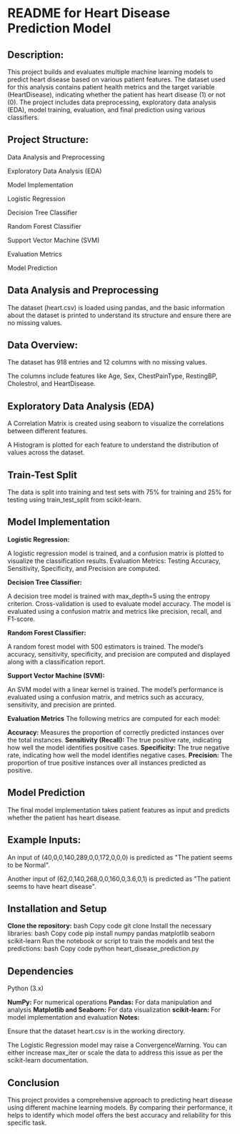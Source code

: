 # README for Heart Disease Prediction Model


## Description: 
This project builds and evaluates multiple machine learning models to predict heart disease based on various patient features. The dataset used for this analysis contains patient health metrics and the target variable (HeartDisease), indicating whether the patient has heart disease (1) or not (0). The project includes data preprocessing, exploratory data analysis (EDA), model training, evaluation, and final prediction using various classifiers.

## Project Structure:
Data Analysis and Preprocessing

Exploratory Data Analysis (EDA)

Model Implementation

Logistic Regression

Decision Tree Classifier

Random Forest Classifier

Support Vector Machine (SVM)

Evaluation Metrics

Model Prediction

## Data Analysis and Preprocessing
The dataset (heart.csv) is loaded using pandas, and the basic information about the dataset is printed to understand its structure and ensure there are no missing values.

## Data Overview:

The dataset has 918 entries and 12 columns with no missing values.

The columns include features like Age, Sex, ChestPainType, RestingBP, Cholestrol, and HeartDisease.

## Exploratory Data Analysis (EDA)

A Correlation Matrix is created using seaborn to visualize the correlations between different features.

A Histogram is plotted for each feature to understand the distribution of values across the dataset.

## Train-Test Split

The data is split into training and test sets with 75% for training and 25% for testing using train_test_split from scikit-learn.

## Model Implementation

**Logistic Regression:**

A logistic regression model is trained, and a confusion matrix is plotted to visualize the classification results.
Evaluation Metrics: Testing Accuracy, Sensitivity, Specificity, and Precision are computed.

**Decision Tree Classifier:**

A decision tree model is trained with max_depth=5 using the entropy criterion.
Cross-validation is used to evaluate model accuracy.
The model is evaluated using a confusion matrix and metrics like precision, recall, and F1-score.

**Random Forest Classifier:**

A random forest model with 500 estimators is trained.
The model’s accuracy, sensitivity, specificity, and precision are computed and displayed along with a classification report.

**Support Vector Machine (SVM):**

An SVM model with a linear kernel is trained.
The model’s performance is evaluated using a confusion matrix, and metrics such as accuracy, sensitivity, and precision are printed.

**Evaluation Metrics**
The following metrics are computed for each model:

**Accuracy:** Measures the proportion of correctly predicted instances over the total instances.
**Sensitivity (Recall):** The true positive rate, indicating how well the model identifies positive cases.
**Specificity:** The true negative rate, indicating how well the model identifies negative cases.
**Precision:** The proportion of true positive instances over all instances predicted as positive.

## Model Prediction
The final model implementation takes patient features as input and predicts whether the patient has heart disease.

## Example Inputs:
An input of (40,0,0,140,289,0,0,172,0,0,0) is predicted as "The patient seems to be Normal".

Another input of (62,0,140,268,0,0,160,0,3.6,0,1) is predicted as "The patient seems to have heart disease".

## Installation and Setup

**Clone the repository:**
bash
Copy code
git clone <repository-url>
Install the necessary libraries:
bash
Copy code
pip install numpy pandas matplotlib seaborn scikit-learn
Run the notebook or script to train the models and test the predictions:
bash
Copy code
python heart_disease_prediction.py

## Dependencies
Python (3.x)

**NumPy:** For numerical operations
**Pandas:** For data manipulation and analysis
**Matplotlib and Seaborn:** For data visualization
**scikit-learn:** For model implementation and evaluation
**Notes:**

Ensure that the dataset heart.csv is in the working directory.

The Logistic Regression model may raise a ConvergenceWarning. You can either increase max_iter or scale the data to address this issue as per the scikit-learn documentation.

## Conclusion
This project provides a comprehensive approach to predicting heart disease using different machine learning models. By comparing their performance, it helps to identify which model offers the best accuracy and reliability for this specific task.
